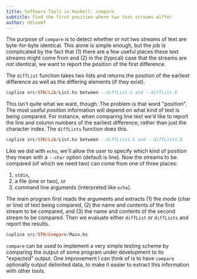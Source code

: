 ```yaml
---
title: Software Tools in Haskell: compare
subtitle: find the first position where two text streams differ
author: nbloomf
---
```


The purpose of ``compare`` is to detect whether or not two streams of text are byte-for-byte identical. This alone is simple enough, but the job is complicated by the fact that (1) there are a few useful places these text streams might come from and (2) in the (typical) case that the streams are *not* identical, we want to report the position of the first difference.

The ``diffList`` function takes two lists and returns the position of the earliest difference as well as the differing elements (if they exist).


```haskell
&splice src/STH/Lib/List.hs between --diffList.S and --diffList.E
```


This isn't quite what we want, though. The problem is that word "position". The most useful *position* information will depend on what kind of text is being compared. For instance, when comparing line text we'd like to report the line and column numbers of the earliest difference, rather than just the character index. The ``diffLists`` function does this.


```haskell
&splice src/STH/Lib/List.hs between --diffLists.S and --diffLists.E
```


Like we did with ``echo``, we'll allow the user to specify which kind of position they mean with a ``--char`` option (default is line). Now the streams to be compared (of which we need two) can come from one of three places:

1. ``stdin``,
2. a file (one or two), or
3. command line arguments (interpreted like ``echo``).

The main program first reads the arguments and extracts (1) the mode (char or line) of text being compared, (2) the name and contents of the first stream to be compared, and (3) the name and contents of the second stream to be compared. Then we evaluate either ``diffList`` or ``diffLists`` and report the results.


```haskell
&splice src/STH/Compare/Main.hs
```


``compare`` can be used to implement a very simple testing scheme by comparing the output of some program under development to its "expected" output. One improvement I can think of is to have ``compare`` optionally output delimited data, to make it easier to extract this information with other tools.
